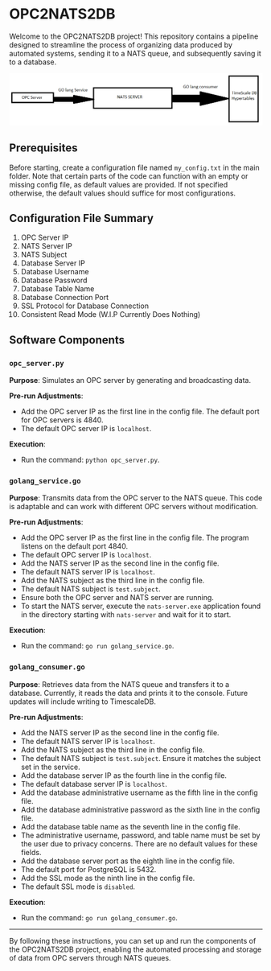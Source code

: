 # OPC2NATS2DB

Welcome to the OPC2NATS2DB project! This repository contains a pipeline designed to streamline the process of organizing data produced by automated systems, sending it to a NATS queue, and subsequently saving it to a database.

![Alt text](sekil.png)

## Prerequisites
Before starting, create a configuration file named `my_config.txt` in the main folder. Note that certain parts of the code can function with an empty or missing config file, as default values are provided. If not specified otherwise, the default values should suffice for most configurations.

## Configuration File Summary

1. OPC Server IP
2. NATS Server IP
3. NATS Subject
4. Database Server IP
5. Database Username
6. Database Password
7. Database Table Name
8. Database Connection Port
9. SSL Protocol for Database Connection
10. Consistent Read Mode (W.I.P Currently Does Nothing)

## Software Components

### `opc_server.py`

**Purpose**: Simulates an OPC server by generating and broadcasting data.

**Pre-run Adjustments**:
- Add the OPC server IP as the first line in the config file. The default port for OPC servers is 4840.
- The default OPC server IP is `localhost`.

**Execution**:
- Run the command: `python opc_server.py`.

### `golang_service.go`

**Purpose**: Transmits data from the OPC server to the NATS queue. This code is adaptable and can work with different OPC servers without modification.

**Pre-run Adjustments**:
- Add the OPC server IP as the first line in the config file. The program listens on the default port 4840.
- The default OPC server IP is `localhost`.
- Add the NATS server IP as the second line in the config file.
- The default NATS server IP is `localhost`.
- Add the NATS subject as the third line in the config file.
- The default NATS subject is `test.subject`.
- Ensure both the OPC server and NATS server are running.
- To start the NATS server, execute the `nats-server.exe` application found in the directory starting with `nats-server` and wait for it to start.

**Execution**:
- Run the command: `go run golang_service.go`.

### `golang_consumer.go`

**Purpose**: Retrieves data from the NATS queue and transfers it to a database. Currently, it reads the data and prints it to the console. Future updates will include writing to TimescaleDB.

**Pre-run Adjustments**:
- Add the NATS server IP as the second line in the config file.
- The default NATS server IP is `localhost`.
- Add the NATS subject as the third line in the config file.
- The default NATS subject is `test.subject`. Ensure it matches the subject set in the service.
- Add the database server IP as the fourth line in the config file.
- The default database server IP is `localhost`.
- Add the database administrative username as the fifth line in the config file.
- Add the database administrative password as the sixth line in the config file.
- Add the database table name as the seventh line in the config file.
- The administrative username, password, and table name must be set by the user due to privacy concerns. There are no default values for these fields.
- Add the database server port as the eighth line in the config file.
- The default port for PostgreSQL is 5432.
- Add the SSL mode as the ninth line in the config file.
- The default SSL mode is `disabled`.

**Execution**:
- Run the command: `go run golang_consumer.go`.

---

By following these instructions, you can set up and run the components of the OPC2NATS2DB project, enabling the automated processing and storage of data from OPC servers through NATS queues.